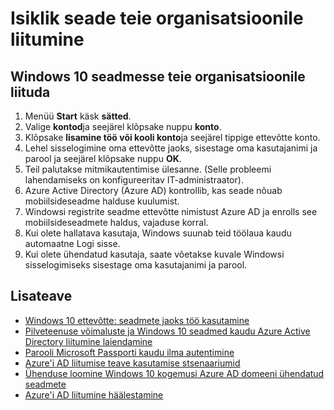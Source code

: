 

<properties
    pageTitle="Liitumine teie organisatsioonile isiklik seade | Microsoft Azure'i"
    description="Selgitatakse, kuidas saab kasutajaid registreerida isikliku Windows 10 seadmeid oma ettevõtte võrku ja juurutamise juhised BYOD stsenaariumi."
    services="active-directory"
    documentationCenter=""
    authors="femila"
    manager="swadhwa"
    editor=""
    tags="azure-classic-portal"/>
<tags
    ms.service="active-directory"
    ms.workload="identity"
    ms.tgt_pltfrm="na"
    ms.devlang="na"
    ms.topic="article"
    ms.date="09/27/2016"
    ms.author="femila"/>

# <a name="join-a-personal-device-to-your-organization"></a>Isiklik seade teie organisatsioonile liitumine

## <a name="to-join-a-windows-10-device-to-your-organization"></a>Windows 10 seadmesse teie organisatsioonile liituda

1.  Menüü **Start** käsk **sätted**.
2.  Valige **kontod**ja seejärel klõpsake nuppu **konto**.
3.  Klõpsake **lisamine töö või kooli konto**ja seejärel tippige ettevõtte konto.
4.  Lehel sisselogimine oma ettevõtte jaoks, sisestage oma kasutajanimi ja parool ja seejärel klõpsake nuppu **OK**.
5.  Teil palutakse mitmikautentimise ülesanne. (Selle probleemi lahendamiseks on konfigureeritav IT-administraator).
6.  Azure Active Directory (Azure AD) kontrollib, kas seade nõuab mobiilsideseadme halduse kuulumist.
7.  Windowsi registrite seadme ettevõtte nimistust Azure AD ja enrolls see mobiilsideseadmete haldus, vajaduse korral.
8.  Kui olete hallatava kasutaja, Windows suunab teid töölaua kaudu automaatne Logi sisse.
9.  Kui olete ühendatud kasutaja, saate võetakse kuvale Windowsi sisselogimiseks sisestage oma kasutajanimi ja parool.

## <a name="additional-information"></a>Lisateave
* [Windows 10 ettevõtte: seadmete jaoks töö kasutamine](active-directory-azureadjoin-windows10-devices-overview.md)
* [Pilveteenuse võimaluste ja Windows 10 seadmed kaudu Azure Active Directory liitumine laiendamine](active-directory-azureadjoin-user-upgrade.md)
* [Parooli Microsoft Passporti kaudu ilma autentimine](active-directory-azureadjoin-passport.md)
* [Azure'i AD liitumise teave kasutamise stsenaariumid](active-directory-azureadjoin-deployment-aadjoindirect.md)
* [Ühenduse loomine Windows 10 kogemusi Azure AD domeeni ühendatud seadmete](active-directory-azureadjoin-devices-group-policy.md)
* [Azure'i AD liitumine häälestamine](active-directory-azureadjoin-setup.md)
